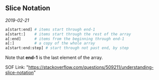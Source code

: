 ## Slice Notation

*2019-02-21*

```python
a[start:end] # items start through end-1
a[start:]    # items start through the rest of the array
a[:end]      # items from the beginning through end-1
a[:]         # a copy of the whole array
a[start:end:step] # start through not past end, by step
```

Note that **end-1** is the last element of the array.

SOF Link: "https://stackoverflow.com/questions/509211/understanding-slice-notation"

